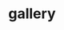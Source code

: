 ---
layout: gallery
permalink: /gallery/
title: gallery
description: a collection of my photos
nav: true
nav_order: 4

profiles:
  # if you want to include more than one profile, just replicate the following block
  # and create one content file for each profile inside _pages/
  - align: right
    content: photos.html
    image_circular: false # crops the image to make it circular
    more_info:
---